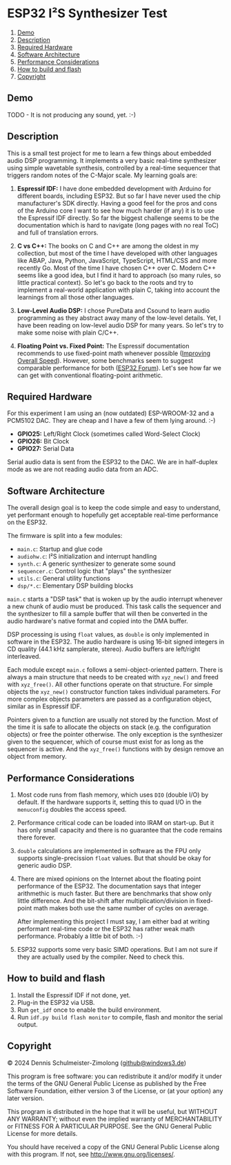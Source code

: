 ESP32 I²S Synthesizer Test
==========================

1. [Demo](#demo)
1. [Description](#description)
1. [Required Hardware](#required-hardware)
1. [Software Architecture](#software-architecture)
1. [Performance Considerations](#performance-considerations)
1. [How to build and flash](#how-to-build-and-flash)
1. [Copyright](#copyright)

Demo
----

TODO - It is not producing any sound, yet. :-)

Description
-----------

This is a small test project for me to learn a few things about embedded audio DSP programming.
It implements a very basic real-time synthesizer using simple wavetable synthesis, controlled
by a real-time sequencer that triggers random notes of the C-Major scale. My learning goals are:

1. **Espressif IDF:** I have done embedded development with Arduino for different boards, including
   ESP32. But so far I have never used the chip manufacturer's SDK directly. Having a good feel
   for the pros and cons of the Arduino core I want to see how much harder (if any) it is to use
   the Espressif IDF directly. So far the biggest challenge seems to be the documentation which is
   hard to navigate (long pages with no real ToC) and full of translation errors.

1. **C vs C++:** The books on C and C++ are among the oldest in my collection, but most of the time
   I have developed with other languages like ABAP, Java, Python, JavaScript, TypeScript, HTML/CSS
   and more recently Go. Most of the time I have chosen C++ over C. Modern C++ seems like a good idea,
   but I find it hard to approach (so many rules, so little practical context). So let's go back to the
   roots and try to implement a real-world application with plain C, taking into account the learnings
   from all those other languages.

1. **Low-Level Audio DSP:** I chose PureData and Csound to learn audio programming as they abstract
   away many of the low-level details. Yet, I have been reading on low-level audio DSP for many years.
   So let's try to make some noise with plain C/C++.

1. **Floating Point vs. Fixed Point:** The Espressif documentation recommends to use fixed-point math
   whenever possible ([Improving Overall Speed](https://docs.espressif.com/projects/esp-idf/en/stable/esp32/api-guides/performance/speed.html?highlight=floating%20point#improving-overall-speed)).
   However, some benchmarks seem to suggest comparable performance for both
   ([ESP32 Forum](https://www.esp32.com/viewtopic.php?f=14&t=800&start=20)).
   Let's see how far we can get with conventional floating-point arithmetic.

Required Hardware
-----------------

For this experiment I am using an (now outdated) ESP-WROOM-32 and a PCM5102 DAC. They are cheap and
I have a few of them lying around. :-)

* **GPIO25:** Left/Right Clock (sometimes called Word-Select Clock)
* **GPIO26:** Bit Clock
* **GPIO27:** Serial Data

Serial audio data is sent from the ESP32 to the DAC. We are in half-duplex mode as we are not reading
audio data from an ADC.

Software Architecture
---------------------

The overall design goal is to keep the code simple and easy to understand, yet performant enough
to hopefully get acceptable real-time performance on the ESP32.

The firmware is split into a few modules:

* `main.c`: Startup and glue code
* `audiohw.c`: I²S initialization and interrupt handling
* `synth.c`: A generic synthesizer to generate some sound
* `sequencer.c`: Control logic that "plays" the synthesizer
* `utils.c`: General utility functions
* `dsp/*.c`: Elementary DSP building blocks

`main.c` starts a "DSP task" that is woken up by the audio interrupt whenever a new chunk of audio
must be produced. This task calls the sequencer and the synthesizer to fill a sample buffer that will
then be converted in the audio hardware's native format and copied into the DMA buffer.

DSP processing is using `float` values, as `double` is only implemented in software in the ESP32.
The audio hardware is using 16-bit signed integers in CD quality (44.1 kHz samplerate, stereo).
Audio buffers are left/right interleaved.

Each module except `main.c` follows a semi-object-oriented pattern. There is always a main structure
that needs to be created with `xyz_new()` and freed with `xyz_free()`. All other functions operate
on that structure. For simple objects the `xyz_new()` constructor function takes individual parameters.
For more complex objects parameters are passed as a configuration object, similar as in Espressif IDF.

Pointers given to a function are usually not stored by the function. Most of the time it is safe to allocate
the objects on stack (e.g. the configuration objects) or free the pointer otherwise. The only exception is
the synthesizer given to the sequencer, which of course must exist for as long as the sequencer is active.
And the `xyz_free()` functions with by design remove an object from memory.

Performance Considerations
--------------------------

1. Most code runs from flash memory, which uses `DIO` (double I/O) by default. If the hardware
   supports it, setting this to quad I/O in the `menuconfig` doubles the access speed.

1. Performance critical code can be loaded into IRAM on start-up. But it has only small capacity
   and there is no guarantee that the code remains there forever.

1. `double` calculations are implemented in software as the FPU only supports single-precission
   `float` values. But that should be okay for generic audio DSP.

1. There are mixed opinions on the Internet about the floating point performance of the ESP32.
   The documentation says that integer arithmethic is much faster. But there are benchmarks that
   show only little difference. And the bit-shift after multiplication/division in fixed-point
   math makes both use the same number of cycles on average.

   After implementing this project I must say, I am either bad at writing performant real-time
   code or the ESP32 has rather weak math performance. Probably a little bit of both. :-)

1. ESP32 supports some very basic SIMD operations. But I am not sure if they are actually used
   by the compiler. Need to check this.

How to build and flash
----------------------

1. Install the Espressif IDF if not done, yet.
1. Plug-in the ESP32 via USB.
1. Run `get_idf` once to enable the build environment.
1. Run `idf.py build flash monitor` to compile, flash and monitor the serial output.

Copyright
---------

© 2024 Dennis Schulmeister-Zimolong (github@windows3.de)

This program is free software: you can redistribute it and/or modify
it under the terms of the GNU General Public License as published by
the Free Software Foundation, either version 3 of the License, or
(at your option) any later version.

This program is distributed in the hope that it will be useful,
but WITHOUT ANY WARRANTY; without even the implied warranty of
MERCHANTABILITY or FITNESS FOR A PARTICULAR PURPOSE.  See the
GNU General Public License for more details.

You should have received a copy of the GNU General Public License
along with this program.  If not, see <http://www.gnu.org/licenses/>.